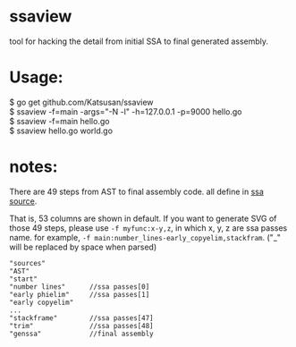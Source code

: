 # ssaview 

tool for hacking the detail from initial SSA to final generated assembly.


# Usage:
$ go get github.com/Katsusan/ssaview    
$ ssaview -f=main -args="-N -l" -h=127.0.0.1 -p=9000 hello.go   
$ ssaview -f=main hello.go   
$ ssaview hello.go world.go   

# notes:
There are 49 steps from AST to final assembly code.
all define in [ssa source](https://github.com/golang/go/blob/master/src/cmd/compile/internal/ssa/compile.go#L418-L472).

That is, 53 columns are shown in default.
If you want to generate SVG of those 49 steps, please use `-f myfunc:x-y,z`, in which x, y, z are ssa passes name.
for example, `-f main:number_lines-early_copyelim,stackfram`. ("_" will be replaced by space when parsed)

```
"sources"
"AST"
"start"
"number lines"      //ssa passes[0]
"early phielim"     //ssa passes[1]
"early copyelim"
...
"stackframe"        //ssa passes[47]
"trim"              //ssa passes[48]
"genssa"            //final assembly
```

[](ssa_web.png)
